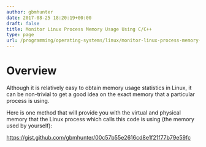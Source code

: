 ```yaml
---
author: gbmhunter
date: 2017-08-25 18:20:19+00:00
draft: false
title: Monitor Linux Process Memory Usage Using C/C++
type: page
url: /programming/operating-systems/linux/monitor-linux-process-memory-usage-using-c-cpp
---
```


# Overview




Although it is relatively easy to obtain memory usage statistics in Linux, it can be non-trivial to get a good idea on the exact memory that a particular process is using.




Here is one method that will provide you with the virtual and physical memory that the Linux process which calls this code is using (the memory used by yourself):




https://gist.github.com/gbmhunter/00c57b55e2616cd8e1f21f77b79e59fc






